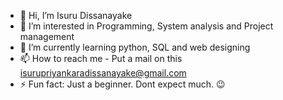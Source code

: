 - 👋 Hi, I’m Isuru Dissanayake
- 👀 I’m interested in Programming, System analysis and Project management
- 🌱 I’m currently learning python, SQL and web designing
- 📫 How to reach me - Put a mail on this isurupriyankaradissanayake@gmail.com
- ⚡ Fun fact: Just a beginner. Dont expect much. 😉
<!---
ishudiss/ishudiss is a ✨ special ✨ repository because its `README.md` (this file) appears on your GitHub profile.
You can click the Preview link to take a look at your changes.
--->
